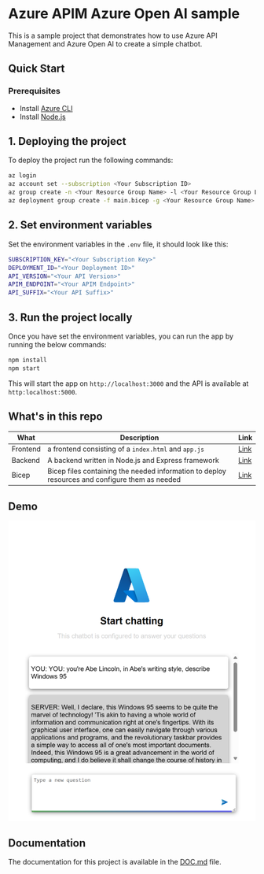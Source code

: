 # Azure APIM Azure Open AI sample

This is a sample project that demonstrates how to use Azure API Management and Azure Open AI to create a simple chatbot.

## Quick Start

### Prerequisites

-  Install [Azure CLI](https://docs.microsoft.com/en-us/cli/azure/install-azure-cli)
- Install [Node.js](https://nodejs.org/en/download/)

## 1. Deploying the project

To deploy the project run the following commands:

```bash
az login
az account set --subscription <Your Subscription ID>
az group create -n <Your Resource Group Name> -l <Your Resource Group Location>
az deployment group create -f main.bicep -g <Your Resource Group Name>
```

## 2. Set environment variables

Set the environment variables in the `.env` file, it should look like this:

```bash
SUBSCRIPTION_KEY="<Your Subscription Key>"
DEPLOYMENT_ID="<Your Deployment ID>"
API_VERSION="<Your API Version>"
APIM_ENDPOINT="<Your APIM Endpoint>"
API_SUFFIX="<Your API Suffix>"
```

## 3. Run the project locally

Once you have set the environment variables, you can run the app by running the below commands:

```bash
npm install
npm start
```

This will start the app on `http://localhost:3000` and the API is available at `http:localhost:5000`.

## What's in this repo

|What  |Description  | Link |
|---------|---------|--|
|Frontend     | a frontend consisting of a `index.html` and `app.js` | [Link](./src/web/)        |
|Backend     | A backend written in Node.js and Express framework | [Link](./src/api/)        |
|Bicep     | Bicep files containing the needed information to deploy resources and configure them as needed        | [Link](./main.bicep) |

## Demo

![App running](./apim.png)

## Documentation

The documentation for this project is available in the [DOC.md](./DOC.md) file.